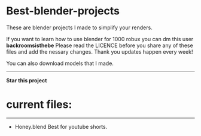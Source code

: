 # Best-blender-projects
These are blender projects I made to simplify your renders.

If you want to learn how to use blender for 1000 robux you can dm this user **backroomsisthebe**
Please read the LICENCE before you share any of these files and add the nessary changes.
Thank you updates happen every week!

You can also download models that I made.

----------------------------

**Star this project**

# current files:
--------------------------------------------------------------------------------------------------------------------------------------------------------------------------------------------------------

- Honey.blend Best for youtube shorts.
